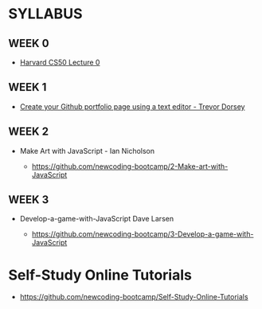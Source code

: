 # SYLLABUS

## WEEK 0

* <a href="https://www.youtube.com/watch?v=y62zj9ozPOM/" target="_blank">Harvard CS50 Lecture 0</a>

## WEEK 1

* <a href="https://github.com/newcoding-bootcamp/1-Create-your-Github-portfolio-page" target="_blank">Create your Github portfolio page using a text editor - Trevor Dorsey</a>

## WEEK 2

* Make Art with JavaScript - Ian Nicholson

  * https://github.com/newcoding-bootcamp/2-Make-art-with-JavaScript

## WEEK 3

* Develop-a-game-with-JavaScript Dave Larsen

  * https://github.com/newcoding-bootcamp/3-Develop-a-game-with-JavaScript




# Self-Study Online Tutorials 

* https://github.com/newcoding-bootcamp/Self-Study-Online-Tutorials


